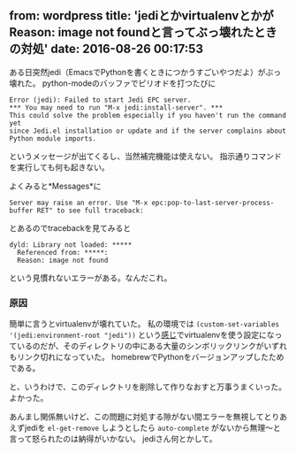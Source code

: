 from: wordpress
title: 'jediとかvirtualenvとかがReason: image not foundと言ってぶっ壊れたときの対処'
date: 2016-08-26 00:17:53
--
ある日突然jedi（EmacsでPythonを書くときにつかうすごいやつだよ）がぶっ壊れた。
python-modeのバッファでピリオドを打つたびに

    Error (jedi): Failed to start Jedi EPC server.
    *** You may need to run "M-x jedi:install-server". ***
    This could solve the problem especially if you haven't run the command yet
    since Jedi.el installation or update and if the server complains about
    Python module imports.

というメッセージが出てくるし、当然補完機能は使えない。
指示通りコマンドを実行しても何も起きない。

<!--more-->

よくみると\*Messages\*に

    Server may raise an error. Use "M-x epc:pop-to-last-server-process-buffer RET" to see full traceback:

とあるのでtracebackを見てみると

    dyld: Library not loaded: *****
      Referenced from: *****:
      Reason: image not found

という見慣れないエラーがある。なんだこれ。

### 原因

簡単に言うとvirtualenvが壊れていた。
私の環境では `(custom-set-variables '(jedi:environment-root "jedi"))` という[感じ](https://github.com/kissge/.emacs.d/blob/master/inits/15-python.el#L8)でvirtualenvを使う設定になっているのだが、そのディレクトリの中にある大量のシンボリックリンクがいずれもリンク切れになっていた。
homebrewでPythonをバージョンアップしたためである。

と、いうわけで、このディレクトリを削除して作りなおすと万事うまくいった。よかった。

あんまし関係無いけど、この問題に対処する隙がない間エラーを無視してとりあえずjediを `el-get-remove` しようとしたら `auto-complete` がないから無理〜と言って怒られたのは納得がいかない。
jediさん何とかして。
